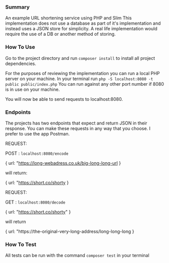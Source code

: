 ### Summary

An example URL shortening service using PHP and Slim 
This implementation does not use a database as part of it's implementation and instead uses a JSON
store for simplicity. A real life implementation would require the use of a DB or another method of storing.

### How To Use

Go to the project directory and run `composer install` to install all project dependencies.

For the purposes of reviewing the implementation you can run a local PHP server on your machine.
In your terminal run `php -S localhost:8080 -t public public/index.php`
You can run against any other port number if 8080 is in use on your machine.

You will now be able to send requests to localhost:8080.

### Endpoints

The projects has two endpoints that expect and return JSON in their response.
You can make these requests in any way that you choose. I prefer to use the app Postman. 

REQUEST:

POST : `localhost:8080/encode`

{
    url: "https://long-webadress.co.uk/big-long-long-url
}


will return:

{
    url: "https://short.co/shorty
}

REQUEST:

GET : `localhost:8080/decode`

{
    url: "https://short.co/shorty"
}

will return 

{
    url: "https://the-original-very-long-address/long-long-long
}

### How To Test
All tests can be run with the command `composer test` in your terminal

